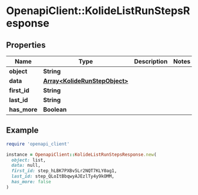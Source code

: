 # OpenapiClient::KolideListRunStepsResponse

## Properties

| Name | Type | Description | Notes |
| ---- | ---- | ----------- | ----- |
| **object** | **String** |  |  |
| **data** | [**Array&lt;KolideRunStepObject&gt;**](KolideRunStepObject.md) |  |  |
| **first_id** | **String** |  |  |
| **last_id** | **String** |  |  |
| **has_more** | **Boolean** |  |  |

## Example

```ruby
require 'openapi_client'

instance = OpenapiClient::KolideListRunStepsResponse.new(
  object: list,
  data: null,
  first_id: step_hLBK7PXBv5Lr2NQT7KLY0ag1,
  last_id: step_QLoItBbqwyAJEzlTy4y9kOMM,
  has_more: false
)
```

